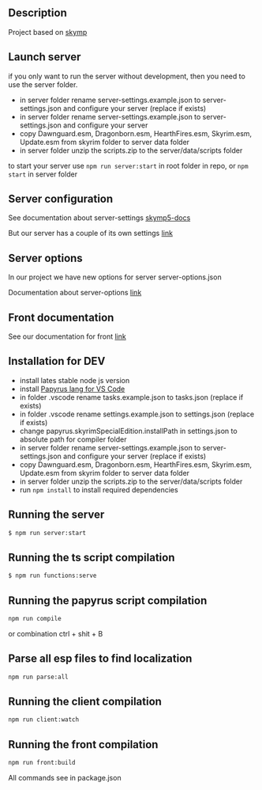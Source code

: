 ## Description

Project based on [skymp](https://github.com/skyrim-multiplayer/skymp)

## Launch server

if you only want to run the server without development, then you need to use the server folder.

- in server folder rename server-settings.example.json to server-settings.json and configure your server (replace if exists)
- in server folder rename server-settings.example.json to server-settings.json and configure your server
- copy Dawnguard.esm, Dragonborn.esm, HearthFires.esm, Skyrim.esm, Update.esm from skyrim folder to server data folder
- in server folder unzip the scripts.zip to the server/data/scripts folder

to start your server use `npm run server:start` in root folder in repo, or `npm start` in server folder

## Server configuration

See documentation about server-settings [skymp5-docs](https://github.com/skyrim-multiplayer/skymp/blob/main/skymp5-docs)

But our server has a couple of its own settings [link](docs/server-configuration.md)

## Server options

In our project we have new options for server server-options.json

Documentation about server-options [link](docs/server-options.md)

## Front documentation

See our documentation for front [link](https://www.notion.so/SKYMP-FRONTEND-f7eed0904d1240ad95166b574f7f33b5)

## Installation for DEV

- install lates stable node js version
- install [Papyrus lang for VS Code](https://marketplace.visualstudio.com/items?itemName=joelday.papyrus-lang-vscode)
- in folder .vscode rename tasks.example.json to tasks.json (replace if exists)
- in folder .vscode rename settings.example.json to settings.json (replace if exists)
- change papyrus.skyrimSpecialEdition.installPath in settings.json to absolute path for compiler folder
- in server folder rename server-settings.example.json to server-settings.json and configure your server (replace if exists)
- copy Dawnguard.esm, Dragonborn.esm, HearthFires.esm, Skyrim.esm, Update.esm from skyrim folder to server data folder
- in server folder unzip the scripts.zip to the server/data/scripts folder
- run `npm install` to install required dependencies

## Running the server

```bash
$ npm run server:start
```

## Running the ts script compilation

```bash
$ npm run functions:serve
```

## Running the papyrus script compilation

```bash
npm run compile
```

or combination ctrl + shit + B

## Parse all esp files to find localization

```bash
npm run parse:all
```

## Running the client compilation

```bash
npm run client:watch
```

## Running the front compilation

```bash
npm run front:build
```

All commands see in package.json
